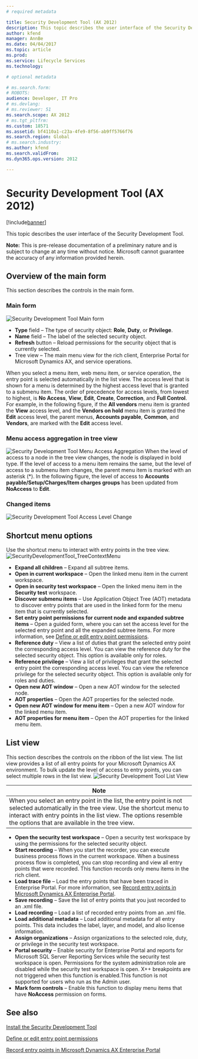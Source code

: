 ```yaml
---
# required metadata

title: Security Development Tool (AX 2012)
description: This topic describes the user interface of the Security Development Tool.
author: kfend
manager: AnnBe
ms.date: 04/04/2017
ms.topic: article
ms.prod: 
ms.service: Lifecycle Services
ms.technology: 

# optional metadata

# ms.search.form: 
# ROBOTS: 
audience: Developer, IT Pro
# ms.devlang: 
# ms.reviewer: 51
ms.search.scope: AX 2012
# ms.tgt_pltfrm: 
ms.custom: 18571
ms.assetid: bf4110a1-c23a-4fe9-8f56-ab9ff5766f76
ms.search.region: Global
# ms.search.industry: 
ms.author: kfend
ms.search.validFrom: 
ms.dyn365.ops.version: 2012

---
```


# Security Development Tool (AX 2012)

[!include[banner](../../includes/banner.md)]


This topic describes the user interface of the Security Development Tool.

**Note:** This is pre-release documentation of a preliminary nature and is subject to change at any time without notice. Microsoft cannot guarantee the accuracy of any information provided herein.

## Overview of the main form
This section describes the controls in the main form.

### Main form

![Security Development Tool Main form](./media/securitydevelopmenttoolmainform.png)

-   **Type** field – The type of security object: **Role**, **Duty**, or **Privilege**.
-   **Name** field – The label of the selected security object.
-   **Refresh** button – Reload permissions for the security object that is currently selected.
-   Tree view – The main menu view for the rich client, Enterprise Portal for Microsoft Dynamics AX, and service operations.

When you select a menu item, web menu item, or service operation, the entry point is selected automatically in the list view. The access level that is shown for a menu is determined by the highest access level that is granted to a submenu item. The order of precedence for access levels, from lowest to highest, is **No Access**, **View**, **Edit**, **Create**, **Correction**, and **Full Control**. For example, in the following figure, if the **All vendors** menu item is granted the **View** access level, and the **Vendors on hold** menu item is granted the **Edit** access level, the parent menus, **Accounts payable**, **Common**, and **Vendors**, are marked with the **Edit** access level.

### Menu access aggregation in tree view

![Security Development Tool Menu Access Aggregation](./media/sdt_menuaggregatedaccesslevel.png) When the level of access to a node in the tree view changes, the node is displayed in bold type. If the level of access to a menu item remains the same, but the level of access to a submenu item changes, the parent menu item is marked with an asterisk (\*). In the following figure, the level of access to **Accounts payable/Setup/Charges/Item charges groups** has been updated from **NoAccess** to **Edit**.

### Changed items

![Security Development Tool Access Level Change](./media/sdtl_treeviewaccesslevelchange.png)

## Shortcut menu options
Use the shortcut menu to interact with entry points in the tree view. ![SecurityDevelopmentTool\_TreeContextMenu](./media/sdt_treecontextmenu.png)

-   **Expand all children** – Expand all subtree items.
-   **Open in current workspace** – Open the linked menu item in the current workspace.
-   **Open in security test workspace** – Open the linked menu item in the **Security test** workspace.
-   **Discover submenu items** – Use Application Object Tree (AOT) metadata to discover entry points that are used in the linked form for the menu item that is currently selected.
-   **Set entry point permissions for current node and expanded subtree items** – Open a guided form, where you can set the access level for the selected entry point and all the expanded subtree items. For more information, see [Define or edit entry point permissions](define-edit-entry-point-permissions.md).
-   **Reference duty** – View a list of duties that grant the selected entry point the corresponding access level. You can view the reference duty for the selected security object. This option is available only for roles.
-   **Reference privilege** – View a list of privileges that grant the selected entry point the corresponding access level. You can view the reference privilege for the selected security object. This option is available only for roles and duties.
-   **Open new AOT window** – Open a new AOT window for the selected node.
-   **AOT properties** – Open the AOT properties for the selected node.
-   **Open new AOT window for menu item** – Open a new AOT window for the linked menu item.
-   **AOT properties for menu item** – Open the AOT properties for the linked menu item.

## List view
This section describes the controls on the ribbon of the list view. The list view provides a list of all entry points for your Microsoft Dynamics AX environment. To bulk update the level of access to entry points, you can select multiple rows in the list view.
![Security Development Tool List View](./media/sdt_listcontextmenu.png)

| **Note**                                                                                                                                                                                                                                                |
|---------------------------------------------------------------------------------------------------------------------------------------------------------------------------------------------------------------------------------------------------------|
| When you select an entry point in the list, the entry point is not selected automatically in the tree view. Use the shortcut menu to interact with entry points in the list view. The options resemble the options that are available in the tree view. |

-   **Open the security test workspace** – Open a security test workspace by using the permissions for the selected security object.
-   **Start recording** – When you start the recorder, you can execute business process flows in the current workspace. When a business process flow is completed, you can stop recording and view all entry points that were recorded. This function records only menu items in the rich client.
-   **Load trace file** – Load the entry points that have been traced in Enterprise Portal. For more information, see [Record entry points in Microsoft Dynamics AX Enterprise Portal](record-entry-points-enterprise-portal.md).
-   **Save recording** – Save the list of entry points that you just recorded to an .xml file.
-   **Load recording** – Load a list of recorded entry points from an .xml file.
-   **Load additional metadata** – Load additional metadata for all entry points. This data includes the label, layer, and model, and also license information.
-   **Assign organizations** – Assign organizations to the selected role, duty, or privilege in the security test workspace.
-   **Portal security** – Enable security for Enterprise Portal and reports for Microsoft SQL Server Reporting Services while the security test workspace is open. Permissions for the system administration role are disabled while the security test workspace is open. X++ breakpoints are not triggered when this function is enabled.This function is not supported for users who run as the Admin user.
-   **Mark form controls** – Enable this function to display menu items that have **NoAccess** permission on forms.



See also
--------

[Install the Security Development Tool](install-security-development-tool.md)

[Define or edit entry point permissions](define-edit-entry-point-permissions.md)

[Record entry points in Microsoft Dynamics AX Enterprise Portal](record-entry-points-enterprise-portal.md)




